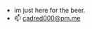 - im just here for the beer.
- 📫 cadred000@pm.me

<!---
cadred000/cadred000 is a ✨ special ✨ repository because its `README.md` (this file) appears on your GitHub profile.
You can click the Preview link to take a look at your changes.
--->
